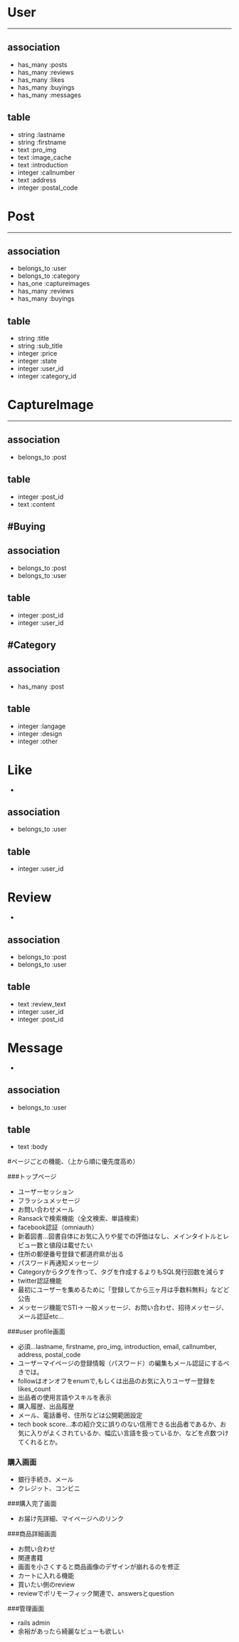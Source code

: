 <!-- #モデル名

##アソシエーション
 -アソシエーションの記述
 -アソシエーションの記述

##テーブル名

- 型 :カラム名
- 型 :カラム名

###各ページ
- 各ページについて補足説明、上から順に優先度高め
 -->

# User
---
## association

- has_many :posts
- has_many :reviews
- has_many :likes
- has_many :buyings
- has_many :messages

## table

- string :lastname
- string :firstname
- text :pro_img
- text :image_cache
- text :introduction
- integer :callnumber
- text :address
- integer :postal_code


<!-- usersコントローラー→ログイン周り、ユーザー紹介・詳細画面、購入 -->

# Post
---
## association

- belongs_to :user
- belongs_to :category
- has_one :captureimages
- has_many :reviews
- has_many :buyings

## table

- string :title
- string :sub_title
- integer :price
- integer :state
- integer :user_id
- integer :category_id

<!-- +price消費税 -->
<!-- stateで本の 可/良い/非常に良い/ほぼ新品 enum -->
<!-- postsコントローラー→出品(if user sign inで) -->

# CaptureImage
---
## association

- belongs_to :post

## table

- integer :post_id
- text :content

#Buying
---
## association

- belongs_to :post
- belongs_to :user


## table

- integer :post_id
- integer :user_id

#Category
---

## association
- has_many :post

## table
- integer :langage
- integer :design
- integer :other

<!-- 後々大区分、小区分と分けられたら...STI  -->


# Like
-
## association

- belongs_to :user

## table

- integer :user_id


# Review
-
## association

- belongs_to :post
- belongs_to :user

## table

- text :review_text
- integer :user_id
- integer :post_id

# Message
-
## association

- belongs_to :user

## table

- text :body


#ページごとの機能、（上から順に優先度高め）

###トップページ

- ユーザーセッション
- フラッシュメッセージ
- お問い合わせメール
- Ransackで検索機能（全文検索、単語検索）
- facebook認証（omniauth）
- 新着図書...図書自体にお気に入りや星での評価はなし、メインタイトルとレビュー数と値段は載せたい
- 住所の郵便番号登録で都道府県が出る
- パスワード再通知メッセージ
- Categoryからタグを作って、タグを作成するよりもSQL発行回数を減らす
- twitter認証機能
- 最初にユーザーを集めるために「登録してから三ヶ月は手数料無料」などど公告
- メッセージ機能でSTI→ 一般メッセージ、お問い合わせ、招待メッセージ、メール認証etc...


###user profile画面

- 必須...lastname, firstname, pro_img, introduction, email, callnumber, address,  postal_code
- ユーザーマイページの登録情報（パスワード）の編集もメール認証にするべきでは。
- followはオンオフをenumで,もしくは出品のお気に入りユーザー登録をlikes_count
- 出品者の使用言語やスキルを表示
- 購入履歴、出品履歴
- メール、電話番号、住所などは公開範囲設定
- tech book score...本の紹介文に誤りのない信用できる出品者であるか、お気に入りがよくされているか、幅広い言語を扱っているか、などを点数つけてくれるとか。


### 購入画面

- 銀行手続き、メール
- クレジット、コンビニ


###購入完了画面
- お届け先詳細、マイページへのリンク


###商品詳細画面

- お問い合わせ
- 関連書籍
- 画面を小さくすると商品画像のデザインが崩れるのを修正
- カートに入れる機能
- 買いたい側のreview
- reviewでポリモーフィック関連で、answersとquestion


###管理画面

- rails admin
- 余裕があったら綺麗なビューも欲しい




